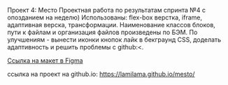 Проект 4: Место
Проектная работа по результатам спринта №4 с опозданием на неделю)
Использованы: flex-box верстка, iframe, адаптивная верска, трансформации. Наименование классов блоков, пути к файлам и организация файлов произведены по БЭМ.
По улучшениям - вынести иконки кнопок лайк в бекграунд CSS, доделать адаптивность и решить проблемы с github:<.



[Ссылка на макет в Figma](https://www.figma.com/file/StZjf8HnoeLdiXS7dYrLAh/JavaScript.-Sprint-4)


ссылка на проект на github.io: https://lamilama.github.io/mesto/
